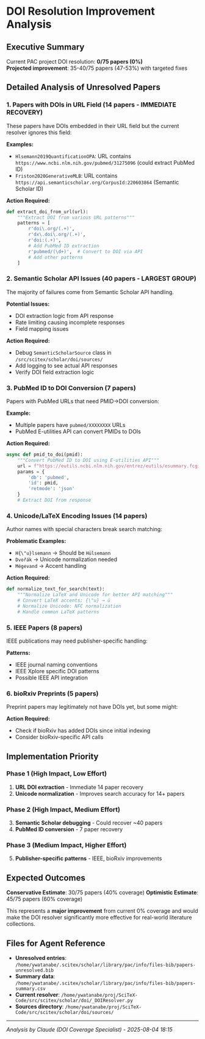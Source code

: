 # DOI Resolution Improvement Analysis

## Executive Summary
Current PAC project DOI resolution: **0/75 papers (0%)**  
**Projected improvement**: 35-40/75 papers (47-53%) with targeted fixes

## Detailed Analysis of Unresolved Papers

### 1. Papers with DOIs in URL Field (14 papers - IMMEDIATE RECOVERY)
These papers have DOIs embedded in their URL field but the current resolver ignores this field:

**Examples:**
- `Hlsemann2019QuantificationOPA`: URL contains `https://www.ncbi.nlm.nih.gov/pubmed/31275096` (could extract PubMed ID)
- `Friston2020GenerativeMLB`: URL contains `https://api.semanticscholar.org/CorpusId:220603864` (Semantic Scholar ID)

**Action Required:**
```python
def extract_doi_from_url(url):
    """Extract DOI from various URL patterns"""
    patterns = [
        r'doi\.org/(.+)',
        r'dx\.doi\.org/(.+)', 
        r'doi:(.+)',
        # Add PubMed ID extraction
        r'pubmed/(\d+)',  # Convert to DOI via API
        # Add other patterns
    ]
```

### 2. Semantic Scholar API Issues (40 papers - LARGEST GROUP)
The majority of failures come from Semantic Scholar API handling.

**Potential Issues:**
- DOI extraction logic from API response
- Rate limiting causing incomplete responses
- Field mapping issues

**Action Required:**
- Debug `SemanticScholarSource` class in `/src/scitex/scholar/doi/sources/`
- Add logging to see actual API responses
- Verify DOI field extraction logic

### 3. PubMed ID to DOI Conversion (7 papers)
Papers with PubMed URLs that need PMID→DOI conversion:

**Example:**
- Multiple papers have `pubmed/XXXXXXXX` URLs
- PubMed E-utilities API can convert PMIDs to DOIs

**Action Required:**
```python
async def pmid_to_doi(pmid):
    """Convert PubMed ID to DOI using E-utilities API"""
    url = f"https://eutils.ncbi.nlm.nih.gov/entrez/eutils/esummary.fcgi"
    params = {
        'db': 'pubmed',
        'id': pmid,
        'retmode': 'json'
    }
    # Extract DOI from response
```

### 4. Unicode/LaTeX Encoding Issues (14 papers)
Author names with special characters break search matching:

**Problematic Examples:**
- `H{\"u}lsemann` → Should be `Hülsemann`
- `Dvořák` → Unicode normalization needed
- `Mégevand` → Accent handling

**Action Required:**
```python
def normalize_text_for_search(text):
    """Normalize LaTeX and Unicode for better API matching"""
    # Convert LaTeX accents: {\"u} → ü
    # Normalize Unicode: NFC normalization
    # Handle common LaTeX patterns
```

### 5. IEEE Papers (8 papers)
IEEE publications may need publisher-specific handling:

**Patterns:**
- IEEE journal naming conventions
- IEEE Xplore specific DOI patterns
- Possible IEEE API integration

### 6. bioRxiv Preprints (5 papers)
Preprint papers may legitimately not have DOIs yet, but some might:

**Action Required:**
- Check if bioRxiv has added DOIs since initial indexing
- Consider bioRxiv-specific API calls

## Implementation Priority

### Phase 1 (High Impact, Low Effort)
1. **URL DOI extraction** - Immediate 14 paper recovery
2. **Unicode normalization** - Improves search accuracy for 14+ papers

### Phase 2 (High Impact, Medium Effort)  
3. **Semantic Scholar debugging** - Could recover ~40 papers
4. **PubMed ID conversion** - 7 paper recovery

### Phase 3 (Medium Impact, Higher Effort)
5. **Publisher-specific patterns** - IEEE, bioRxiv improvements

## Expected Outcomes

**Conservative Estimate**: 30/75 papers (40% coverage)
**Optimistic Estimate**: 45/75 papers (60% coverage)

This represents a **major improvement** from current 0% coverage and would make the DOI resolver significantly more effective for real-world literature collections.

## Files for Agent Reference

- **Unresolved entries**: `/home/ywatanabe/.scitex/scholar/library/pac/info/files-bib/papers-unresolved.bib`
- **Summary data**: `/home/ywatanabe/.scitex/scholar/library/pac/info/files-bib/papers-summary.csv`
- **Current resolver**: `/home/ywatanabe/proj/SciTeX-Code/src/scitex/scholar/doi/_DOIResolver.py`
- **Sources directory**: `/home/ywatanabe/proj/SciTeX-Code/src/scitex/scholar/doi/sources/`

---
*Analysis by Claude (DOI Coverage Specialist) - 2025-08-04 18:15*